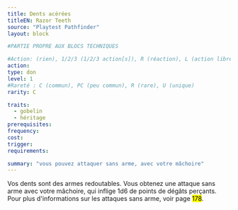 ```yaml
---
title: Dents acérées
titleEN: Razor Teeth
source: "Playtest Pathfinder"
layout: block

#PARTIE PROPRE AUX BLOCS TECHNIQUES

#Action: (rien), 1/2/3 (1/2/3 action[s]), R (réaction), L (action libre)
action: 
type: don
level: 1
#Rareté : C (commun), PC (peu commun), R (rare), U (unique)
rarity: C

traits:
  - gobelin
  - héritage
prerequisites:
frequency:
cost:
trigger:
requirements:

summary: "vous pouvez attaquer sans arme, avec votre mâchoire"
---
```


Vos dents sont des armes redoutables. Vous obtenez une attaque sans arme avec votre mâchoire, qui inflige 1d6 de points de dégâts perçants. Pour plus d'informations sur les attaques sans arme, voir page <mark>178</mark>.